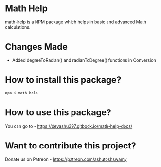 # Math Help

math-help is a NPM package which helps in basic and advanced Math calculations.

# Changes Made

- Added degreeToRadian() and radianToDegree() functions in Conversion

# How to install this package?

```sh
npm i math-help
```

# How to use this package?

You can go to - https://devashu397.gitbook.io/math-help-docs/

# Want to contribute this project?

Donate us on Patreon - https://patreon.com/ashutoshswamy
